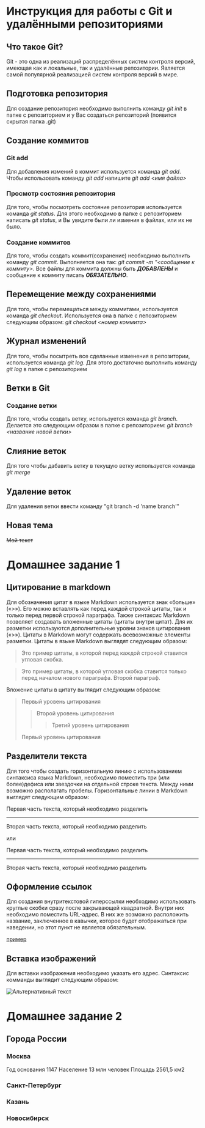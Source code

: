 # Инструкция для работы с Git и удалёнными репозиториями

## Что такое Git?
Git - это одна из реализаций распределённых систем контроля версий, имеющая как и локальные, так и удалённые репозитории. Является самой популярной реализацией систем контроля версий в мире.
## Подготовка репозитория
Для создание репозитория необходимо выполнить команду *git init*  в папке с репозиторием и у Вас создаться репозиторий (появится скрытая папка .git)

## Создание коммитов

### Git add
Для добавления измений в коммит используется команда *git add*. Чтобы использовать команду *git add* напишите *git add <имя файла>*

### Просмотр состояния репозитория
Для того, чтобы посмотреть состояние репозитория используется команда *git status*. Для этого необходимо в папке с репозиторием написать *git status*, и Вы увидите были ли измения в файлах, или их не было.

### Создание коммитов
Для того, чтобы создать коммит(сохранение) необходимо выполнить команду *git commit*. Выполняется она так: *git commit -m "<сообщение к коммиту>*. Все файлы для коммита должны быть ***ДОБАВЛЕНЫ*** и сообщение к коммиту писать ***ОБЯЗАТЕЛЬНО***.

## Перемещение между сохранениями
Для того, чтобы перемещаться между коммитами, используется команда *git checkout*. Используется она в папке с пепозиторием следующим образом: *git checkout <номер коммита>*

## Журнал изменений
Для того, чтобы посмтреть все сделанные изменения в репозитории, используется команда *git log*. Для этого достаточно выполнить команду *git log* в папке с репозиторием

## Ветки в Git

### Создание ветки

Для того, чтобы создать ветку, используется команда *git branch*. Делается это следующим образом в папке с репозиторием: *git branch <название новой ветки>*

## Слияние веток

Для того чтобы дабавить ветку в текущую ветку используется команда *git merge <name branch>*

## Удаление веток
Для удаления ветки ввести команду "git branch -d 'name branch'"

## Новая тема

~~Мой текст~~

# Домашнее задание 1

## Цитирование в markdown

Для обозначения цитат в языке Markdown используется знак «больше» («>»). Его можно вставлять как перед каждой строкой цитаты, так и только перед первой строкой параграфа. Также синтаксис Markdown позволяет создавать вложенные цитаты (цитаты внутри цитат). Для их разметки используются дополнительные уровни знаков цитирования («>»). Цитаты в Markdown могут содержать всевозможные элементы разметки. Цитаты в языке Markdown выглядят следующим образом:

>Это пример цитаты,
>в которой перед каждой строкой
>ставится угловая скобка.

>Это пример цитаты,
в которой угловая скобка
ставится только перед началом нового параграфа.
>Второй параграф.

Вложение цитаты в цитату выглядит следующим образом:

> Первый уровень цитирования
>> Второй уровень цитирования
>>> Третий уровень цитирования
>
>Первый уровень цитирования

## Разделители текста

Для того чтобы создать горизонтальную линию с использованием синтаксиса языка Markdown, необходимо поместить три (или более)дефиса или звездочки на отдельной строке текста. Между ними возможно располагать пробелы. Горизонтальные линии в Markdown выглядят следующим образом:

Первая часть текста, который необходимо разделить
***
Вторая часть текста, который необходимо разделить

или

Первая часть текста, который необходимо разделить

---

Вторая часть текста, который необходимо разделить

## Оформление ссылок

Для создания внутритекстовой гиперссылки необходимо использовать круглые скобки сразу после закрывающей квадратной. Внутри них необходимо поместить URL-адрес. В них же возможно расположить название, заключенное в кавычки, которое будет отображаться при наведении, но этот пункт не является обязательным.

[пример](http://example.com/ "Необязательная подсказка")

## Вставка изображений

Для вставки изображения необходимо указать его адрес. Синтаксис комманды выглядит следующим образом:

![Альтернативный текст](/путь/к/изображению.jpg)

# Домашнее задание 2

## Города России

### Москва

Год основания 1147
Население 13 млн человек
Площадь 2561,5 км2

### Санкт-Петербург



### Казань



### Новосибирск


